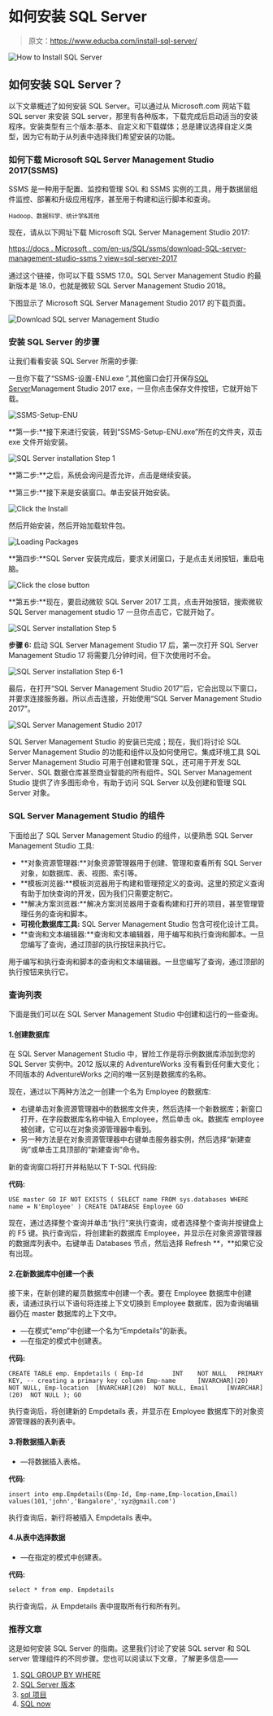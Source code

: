 # 如何安装 SQL Server

> 原文：<https://www.educba.com/install-sql-server/>

![How to Install SQL Server](img/5944dcfd50db9e53f84ade88060d6aa4.png)



## 如何安装 SQL Server？

以下文章概述了如何安装 SQL Server。可以通过从 Microsoft.com 网站下载 SQL server 来安装 SQL server，那里有各种版本，下载完成后启动适当的安装程序。安装类型有三个版本:基本、自定义和下载媒体；总是建议选择自定义类型，因为它有助于从列表中选择我们希望安装的功能。

### 如何下载 Microsoft SQL Server Management Studio 2017(SSMS)

SSMS 是一种用于配置、监控和管理 SQL 和 SSMS 实例的工具，用于数据层组件监控、部署和升级应用程序，甚至用于构建和运行脚本和查询。

<small>Hadoop、数据科学、统计学&其他</small>

现在，请从以下网址下载 Microsoft SQL Server Management Studio 2017:

[https://docs . Microsoft . com/en-us/SQL/ssms/download-SQL-server-management-studio-ssms？view=sql-server-2017](https://docs.microsoft.com/en-us/sql/ssms/download-sql-server-management-studio-ssms?view=sql-server-2017)

通过这个链接，你可以下载 SSMS 17.0。SQL Server Management Studio 的最新版本是 18.0，也就是微软 SQL Server Management Studio 2018。

下图显示了 Microsoft SQL Server Management Studio 2017 的下载页面。

![Download SQL server Management Studio](img/a7538553c1c1009e46e0a2cbfb86c39e.png)



### 安装 SQL Server 的步骤

让我们看看安装 SQL Server 所需的步骤:

一旦你下载了“SSMS-设置-ENU.exe ”,其他窗口会打开保存[SQL Server](https://www.educba.com/what-is-sql-server/)Management Studio 2017 exe，一旦你点击保存文件按钮，它就开始下载。

![SSMS-Setup-ENU](img/7b5e56e2d15675abcb90dab6ad8448c7.png)



**第一步:**接下来进行安装，转到“SSMS-Setup-ENU.exe”所在的文件夹，双击 exe 文件开始安装。

![SQL Server installation Step 1](img/b39984ffcf63602566f2ab78ca374f0c.png)



**第二步:**之后，系统会询问是否允许，点击是继续安装。

**第三步:**接下来是安装窗口。单击安装开始安装。

![Click the Install ](img/c44a1c52f61c836a51cb967ca6d6df67.png)



然后开始安装，然后开始加载软件包。

![Loading Packages](img/600c798bed7eb25f025e51cee9e3ffd2.png)



**第四步:**SQL Server 安装完成后，要求关闭窗口，于是点击关闭按钮，重启电脑。

![Click the close button](img/ec98f3a7107422d9b0ea7cf370085197.png)



**第五步:**现在，要启动微软 SQL Server 2017 工具，点击开始按钮，搜索微软 SQL Server management studio 17 一旦你点击它，它就开始了。

![SQL Server installation Step 5](img/d9f12d55bc5118f8fd6844c0063d35c5.png)



**步骤 6:** 启动 SQL Server Management Studio 17 后，第一次打开 SQL Server Management Studio 17 将需要几分钟时间，但下次使用时不会。

![SQL Server installation Step 6-1](img/e0aeb5af23a2d53099f15a370be02a38.png)



最后，在打开“SQL Server Management Studio 2017”后，它会出现以下窗口，并要求连接服务器。所以点击连接，开始使用“SQL Server Management Studio 2017”。

![SQL Server Management Studio 2017](img/8b7bddb2538c64340db1ca1aae5ce5f4.png)



SQL Server Management Studio 的安装已完成；现在，我们将讨论 SQL Server Management Studio 的功能和组件以及如何使用它。集成环境工具 SQL Server Management Studio 可用于创建和管理 SQL，还可用于开发 SQL Server、SQL 数据仓库甚至商业智能的所有组件。SQL Server Management Studio 提供了许多图形命令，有助于访问 SQL Server 以及创建和管理 SQL Server 对象。

### SQL Server Management Studio 的组件

下面给出了 SQL Server Management Studio 的组件，以便熟悉 SQL Server Management Studio 工具:

*   **对象资源管理器:**对象资源管理器用于创建、管理和查看所有 SQL Server 对象，如数据库、表、视图、索引等。
*   **模板浏览器:**模板浏览器用于构建和管理预定义的查询。这里的预定义查询有助于加快查询的开发，因为我们只需要定制它。
*   **解决方案浏览器:**解决方案浏览器用于查看构建和打开的项目，甚至管理管理任务的查询和脚本。
*   **可视化数据库工具:** SQL Server Management Studio 包含可视化设计工具。
*   **查询和文本编辑器:**查询和文本编辑器，用于编写和执行查询和脚本。一旦您编写了查询，通过顶部的执行按钮来执行它。

用于编写和执行查询和脚本的查询和文本编辑器。一旦您编写了查询，通过顶部的执行按钮来执行它。

### 查询列表

下面是我们可以在 SQL Server Management Studio 中创建和运行的一些查询。

#### 1.创建数据库

在 SQL Server Management Studio 中，冒险工作是将示例数据库添加到您的 SQL Server 实例中。2012 版以来的 AdventureWorks 没有看到任何重大变化；不同版本的 AdventureWorks 之间的唯一区别是数据库的名称。

现在，通过以下两种方法之一创建一个名为 Employee 的数据库:

*   右键单击对象资源管理器中的数据库文件夹，然后选择一个新数据库；新窗口打开，在字段数据库名称中输入 Employee，然后单击 ok。数据库 employee 被创建，它可以在对象资源管理器中看到。
*   另一种方法是在对象资源管理器中右键单击服务器实例，然后选择“新建查询”或单击工具顶部的“新建查询”命令。

新的查询窗口将打开并粘贴以下 T-SQL 代码段:

**代码:**

`USE master
GO
IF NOT EXISTS (
SELECT name
FROM sys.databases
WHERE name = N'Employee'
)
CREATE DATABASE Employee
GO`

现在，通过选择整个查询并单击“执行”来执行查询，或者选择整个查询并按键盘上的 F5 键。执行查询后，将创建新的数据库 Employee，并显示在对象资源管理器的数据库列表中。右键单击 Databases 节点，然后选择 Refresh **，**如果它没有出现。

#### 2.在新数据库中创建一个表

接下来，在新创建的雇员数据库中创建一个表。要在 Employee 数据库中创建表，请通过执行以下语句将连接上下文切换到 Employee 数据库，因为查询编辑器仍在 master 数据库的上下文中。

*   —在模式“emp”中创建一个名为“Empdetails”的新表。
*   —在指定的模式中创建表。

**代码:**

`CREATE TABLE emp. Empdetails
(
Emp-Id        INT    NOT NULL   PRIMARY KEY, -- creating a primary key column
Emp-name      [NVARCHAR](20)  NOT NULL,
Emp-location  [NVARCHAR](20)  NOT NULL,
Email     [NVARCHAR](20)  NOT NULL
);
GO`

执行查询后，将创建新的 Empdetails 表，并显示在 Employee 数据库下的对象资源管理器的表列表中。

#### 3.将数据插入新表

*   —将数据插入表格。

**代码:**

`insert into emp.Empdetails(Emp-Id, Emp-name,Emp-location,Email)
values(101,'john','Bangalore','xyz@gmail.com')`

执行查询后，新行将被插入 Empdetails 表中。

#### 4.从表中选择数据

*   —在指定的模式中创建表。

**代码:**

`select * from emp. Empdetails`

执行查询后，从 Empdetails 表中提取所有行和所有列。

### 推荐文章

这是如何安装 SQL Server 的指南。这里我们讨论了安装 SQL server 和 SQL server 管理组件的不同步骤。您也可以阅读以下文章，了解更多信息——

1.  [SQL GROUP BY WHERE](https://www.educba.com/sql-group-by-where/)
2.  [SQL Server 版本](https://www.educba.com/sql-server-versions/)
3.  [sql 项目](https://www.educba.com/sql-projects/)
4.  [SQL now](https://www.educba.com/sql-now/)





